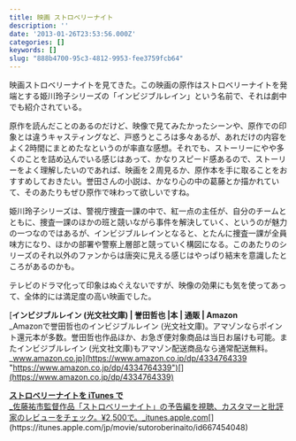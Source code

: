 ```yaml
---
title: 映画 ストロベリーナイト
description: ''
date: '2013-01-26T23:53:56.000Z'
categories: []
keywords: []
slug: "888b4700-95c3-4812-9953-fee3759fcb64"
---
```

映画ストロベリーナイトを見てきた。この映画の原作はストロベリーナイトを発端とする姫川玲子シリーズの「インビジブルレイン」という名前で、それは劇中でも紹介されている。

原作を読んだことのあるのだけど、映像で見てみたかったシーンや、原作での印象とは違うキャスティングなど、戸惑うところは多々あるが、あれだけの内容をよく2時間にまとめたなというのが率直な感想。それでも、ストーリーにやや多くのことを詰め込んでいる感じはあって、かなりスピード感あるので、ストーリーをよく理解したいのであれば、映画を２周見るか、原作本を手に取ることをおすすめしておきたい。誉田さんの小説は、かなり心の中の葛藤とか描かれていて、そのあたりもぜひ原作で味わって欲しいですね。

姫川玲子シリーズは、警視庁捜査一課の中で、紅一点の主任が、自分のチームとともに、捜査一課のほかの班と競いながら事件を解決していく、というのが魅力の一つなのではあるが、インビジブルレインとなると、とたんに捜査一課が全員味方になり、ほかの部署や警察上層部と競っていく構図になる。このあたりのシリーズのそれ以外のファンからは唐突に見える感じはやっぱり結末を意識したところがあるのかも。

テレビのドラマ化って印象はぬぐえないですが、映像の効果にも気を使ってあって、全体的には満足度の高い映画でした。

[**インビジブルレイン (光文社文庫) | 誉田哲也 |本 | 通販 | Amazon**  
_Amazonで誉田哲也のインビジブルレイン (光文社文庫)。アマゾンならポイント還元本が多数。誉田哲也作品ほか、お急ぎ便対象商品は当日お届けも可能。またインビジブルレイン (光文社文庫)もアマゾン配送商品なら通常配送無料。_www.amazon.co.jp](https://www.amazon.co.jp/dp/4334764339 "https://www.amazon.co.jp/dp/4334764339")[](https://www.amazon.co.jp/dp/4334764339)

[**ストロベリーナイトを iTunes で**  
_佐藤祐市監督作品「ストロベリーナイト」の予告編を視聴、カスタマーと批評家のレビューをチェック。¥2,500で。_itunes.apple.com](https://itunes.apple.com/jp/movie/sutoroberinaito/id667454048 "https://itunes.apple.com/jp/movie/sutoroberinaito/id667454048")[](https://itunes.apple.com/jp/movie/sutoroberinaito/id667454048)